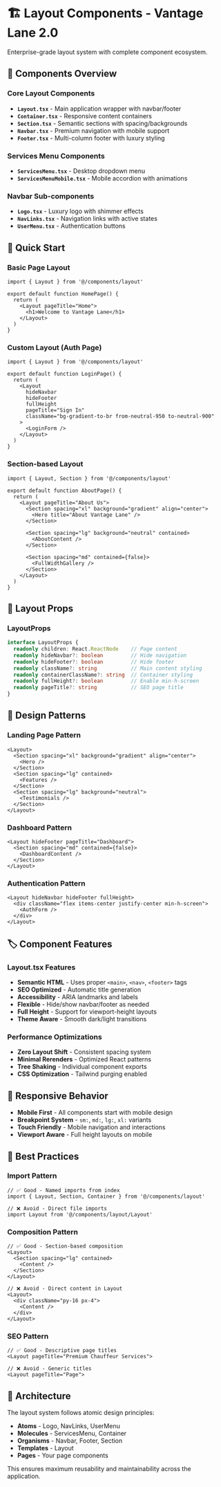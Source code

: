 # 🏗️ Layout Components - Vantage Lane 2.0

Enterprise-grade layout system with complete component ecosystem.

## 📁 Components Overview

### Core Layout Components
- **`Layout.tsx`** - Main application wrapper with navbar/footer
- **`Container.tsx`** - Responsive content containers
- **`Section.tsx`** - Semantic sections with spacing/backgrounds
- **`Navbar.tsx`** - Premium navigation with mobile support
- **`Footer.tsx`** - Multi-column footer with luxury styling

### Services Menu Components
- **`ServicesMenu.tsx`** - Desktop dropdown menu
- **`ServicesMenuMobile.tsx`** - Mobile accordion with animations

### Navbar Sub-components
- **`Logo.tsx`** - Luxury logo with shimmer effects
- **`NavLinks.tsx`** - Navigation links with active states
- **`UserMenu.tsx`** - Authentication buttons

## 🚀 Quick Start

### Basic Page Layout
```tsx
import { Layout } from '@/components/layout'

export default function HomePage() {
  return (
    <Layout pageTitle="Home">
      <h1>Welcome to Vantage Lane</h1>
    </Layout>
  )
}
```

### Custom Layout (Auth Page)
```tsx
import { Layout } from '@/components/layout'

export default function LoginPage() {
  return (
    <Layout 
      hideNavbar 
      hideFooter 
      fullHeight
      pageTitle="Sign In"
      className="bg-gradient-to-br from-neutral-950 to-neutral-900"
    >
      <LoginForm />
    </Layout>
  )
}
```

### Section-based Layout
```tsx
import { Layout, Section } from '@/components/layout'

export default function AboutPage() {
  return (
    <Layout pageTitle="About Us">
      <Section spacing="xl" background="gradient" align="center">
        <Hero title="About Vantage Lane" />
      </Section>
      
      <Section spacing="lg" background="neutral" contained>
        <AboutContent />
      </Section>
      
      <Section spacing="md" contained={false}>
        <FullWidthGallery />
      </Section>
    </Layout>
  )
}
```

## 🎯 Layout Props

### LayoutProps
```typescript
interface LayoutProps {
  readonly children: React.ReactNode    // Page content
  readonly hideNavbar?: boolean         // Hide navigation
  readonly hideFooter?: boolean         // Hide footer
  readonly className?: string           // Main content styling
  readonly containerClassName?: string  // Container styling
  readonly fullHeight?: boolean         // Enable min-h-screen
  readonly pageTitle?: string           // SEO page title
}
```

## 🎨 Design Patterns

### Landing Page Pattern
```tsx
<Layout>
  <Section spacing="xl" background="gradient" align="center">
    <Hero />
  </Section>
  <Section spacing="lg" contained>
    <Features />
  </Section>
  <Section spacing="lg" background="neutral">
    <Testimonials />
  </Section>
</Layout>
```

### Dashboard Pattern
```tsx
<Layout hideFooter pageTitle="Dashboard">
  <Section spacing="md" contained={false}>
    <DashboardContent />
  </Section>
</Layout>
```

### Authentication Pattern
```tsx
<Layout hideNavbar hideFooter fullHeight>
  <div className="flex items-center justify-center min-h-screen">
    <AuthForm />
  </div>
</Layout>
```

## 🏷️ Component Features

### Layout.tsx Features
- **Semantic HTML** - Uses proper `<main>`, `<nav>`, `<footer>` tags
- **SEO Optimized** - Automatic title generation
- **Accessibility** - ARIA landmarks and labels
- **Flexible** - Hide/show navbar/footer as needed
- **Full Height** - Support for viewport-height layouts
- **Theme Aware** - Smooth dark/light transitions

### Performance Optimizations
- **Zero Layout Shift** - Consistent spacing system
- **Minimal Rerenders** - Optimized React patterns
- **Tree Shaking** - Individual component exports
- **CSS Optimization** - Tailwind purging enabled

## 📱 Responsive Behavior

- **Mobile First** - All components start with mobile design
- **Breakpoint System** - `sm:`, `md:`, `lg:`, `xl:` variants
- **Touch Friendly** - Mobile navigation and interactions
- **Viewport Aware** - Full height layouts on mobile

## 🎯 Best Practices

### Import Pattern
```tsx
// ✅ Good - Named imports from index
import { Layout, Section, Container } from '@/components/layout'

// ❌ Avoid - Direct file imports
import Layout from '@/components/layout/Layout'
```

### Composition Pattern
```tsx
// ✅ Good - Section-based composition
<Layout>
  <Section spacing="lg" contained>
    <Content />
  </Section>
</Layout>

// ❌ Avoid - Direct content in Layout
<Layout>
  <div className="py-16 px-4">
    <Content />
  </div>
</Layout>
```

### SEO Pattern
```tsx
// ✅ Good - Descriptive page titles
<Layout pageTitle="Premium Chauffeur Services">

// ❌ Avoid - Generic titles
<Layout pageTitle="Page">
```

## 🧱 Architecture

The layout system follows atomic design principles:
- **Atoms** - Logo, NavLinks, UserMenu
- **Molecules** - ServicesMenu, Container
- **Organisms** - Navbar, Footer, Section
- **Templates** - Layout
- **Pages** - Your page components

This ensures maximum reusability and maintainability across the application.
